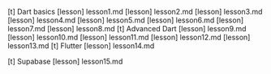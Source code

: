 [t] Dart basics
[lesson] lesson1.md
[lesson] lesson2.md
[lesson] lesson3.md
[lesson] lesson4.md
[lesson] lesson5.md
[lesson] lesson6.md
[lesson] lesson7.md
[lesson] lesson8.md
[t] Advanced Dart
[lesson] lesson9.md
[lesson] lesson10.md
[lesson] lesson11.md
[lesson] lesson12.md
[lesson] lesson13.md
[t] Flutter 
[lesson] lesson14.md

[t] Supabase 
[lesson] lesson15.md